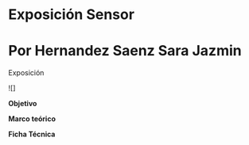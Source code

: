# Exposición Sensor
# Por Hernandez Saenz Sara Jazmin
Exposición

![][]()

**Objetivo**

**Marco teórico**

**Ficha Técnica**
